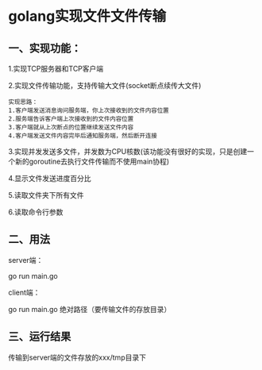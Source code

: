 # golang实现文件文件传输
## 一、实现功能：
1.实现TCP服务器和TCP客户端

2.实现文件传输功能，支持传输大文件(socket断点续传大文件)

    实现思路：
    1.客户端发送消息询问服务端，你上次接收到的文件内容位置
    2.服务端告诉客户端上次接收到的文件内容位置
    3.客户端就从上次断点的位置继续发送文件内容
    4.客户端发送文件内容完毕后通知服务端，然后断开连接
    
3.实现并发发送多文件，并发数为CPU核数(该功能没有很好的实现，只是创建一个新的goroutine去执行文件传输而不使用main协程)

4.显示文件发送进度百分比

5.读取文件夹下所有文件

6.读取命令行参数

## 二、用法

server端：

go run main.go

client端：

go run main.go 绝对路径（要传输文件的存放目录）

## 三、运行结果

传输到server端的文件存放的xxx/tmp目录下
